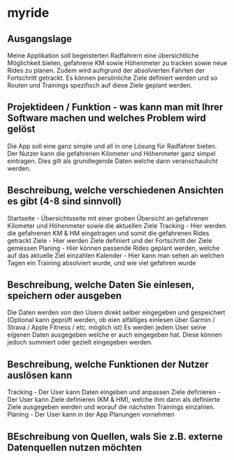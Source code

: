 # myride

## Ausgangslage 

Meine Applikation soll begeisterten Radfahrern eine übersichtliche Möglichkeit bieten, gefahrene KM sowie Höhenmeter zu tracken sowie neue Rides zu planen. Zudem wird aufrgrund der absolvierten Fahrten der Fortschritt getrackt. Es können persönliche Ziele definiert werden und so Routen und Trainings spezifisch auf diese Ziele geplant werden.

## Projektideen / Funktion - was kann man mit Ihrer Software machen und welches Problem wird gelöst

Die App soll eine ganz simple und all in one Lösung für Radfahrer bieten. Der Nutzer kann die gefahrenen Kilometer und Höhenmeter ganz simpel eintragen. Dies gilt als grundlegende Daten welche dann veranschaulicht werden. 

## Beschreibung, welche verschiedenen Ansichten es gibt (4-8 sind sinnvoll)

Startseite - Übersichtsseite mit einer groben Übersicht an gefahrenen Kilometer und Höhenmeter sowie die aktuellen Ziele
Tracking - Hier werden die gefahrenen KM & HM eingetragen und somit die gefahrenen Rides getrackt
Ziele - Hier werden Ziele definiert und der Fortschritt der Ziele gemessen
Planing - Hier können passende Rides geplant werden, welche auf das aktuelle Ziel einzahlen
Kalender - Hier kann man sehen an welchen Tagen ein Training absolviert wurde, und wie viel gefahren wurde

## Beschreibung, welche Daten Sie einlesen, speichern oder ausgeben

Die Daten werden von den Usern direkt selber eingegeben und gespeichert
(Optional kann geprüft werden, ob eien alfälliges einlesen über Garmin / Strava / Apple Fitness / etc. möglich ist)
Es werden jedem User seine eigenen Daten ausgegeben welche er auch eingegeben hat. Diese können jedoch summiert oder gezielt eingegeben werden.

## Beschreibung, welche Funktionen der Nutzer auslösen kann

Tracking - Der User kann Daten eingeben und anpassen
Ziele definieren - Der User kann Ziele definieren (KM & HM), welche ihm dann als definierte Ziele ausgegeben werden und worauf die nächsten Trainings einzahlen.
Planing - Der User kann in der App Planungen vornehmen

## BEschreibung von Quellen, wals Sie z.B. externe Datenquellen nutzen möchten
